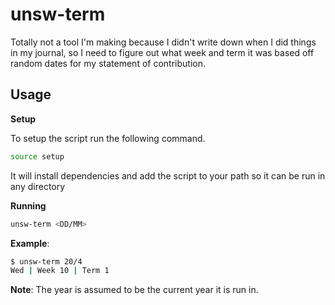 # unsw-term

Totally not a tool I'm making because I didn't write down when I did things in my journal, so I need to figure out what week and term it was based off random dates for my statement of contribution.

## Usage

**Setup**

To setup the script run the following command.

```sh
source setup
```

It will install dependencies and add the script to your path so it can be run in any directory

**Running**

```sh
unsw-term <DD/MM>
```

**Example**:

```sh
$ unsw-term 20/4
Wed | Week 10 | Term 1
```

**Note**: The year is assumed to be the current year it is run in.
